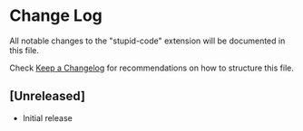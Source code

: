 # Change Log

All notable changes to the "stupid-code" extension will be documented in this file.

Check [Keep a Changelog](http://keepachangelog.com/) for recommendations on how to structure this file.

## [Unreleased]

- Initial release